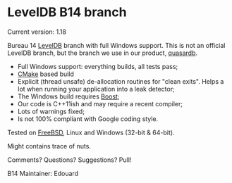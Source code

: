 LevelDB B14 branch
==================

Current version: 1.18

Bureau 14 [LevelDB](http://code.google.com/p/leveldb/) branch with full Windows support. This is not an official LevelDB branch, but the branch we use in our product, [quasardb](https://www.quasardb.net/).

* Full Windows support: everything builds, all tests pass;
* [CMake](http://www.cmake.org/) based build
* Explicit (thread unsafe) de-allocation routines for "clean exits". Helps a lot when running your application into a leak detector;
* The Windows build requires [Boost](http://www.boost.org/); 
* Our code is C++11ish and may require a recent compiler;
* Lots of warnings fixed;
* Is not 100% compliant with Google coding style.

Tested on [FreeBSD](http://www.freebsd.org/), Linux and Windows (32-bit & 64-bit).

Might contains trace of nuts.

Comments? Questions? Suggestions? Pull!

B14 Maintainer: Edouard